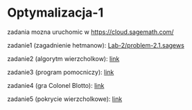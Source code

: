 # Optymalizacja-1

zadania mozna uruchomic w https://cloud.sagemath.com/

zadanie1 (zagadnienie hetmanow): [Lab-2/problem-2.1.sagews](https://github.com/DawidDabkowski/Optymalizacja-1/blob/master/Lab-2/problem-2.1.sagews)

zadanie2 (algorytm wierzcholkow): [link](https://github.com/DawidDabkowski/Optymalizacja-1/blob/master/Lab-3/problem-3.4.sagesws)

zadanie3 (program pomocniczy): [link](https://github.com/DawidDabkowski/Optymalizacja-1/blob/master/Lab-6/problem-6.7.sagews)

zadanie4 (gra Colonel Blotto): [link](https://github.com/DawidDabkowski/Optymalizacja-1/blob/master/Lab-8/problem-8.3.sagews)

zadanie5 (pokrycie wierzcholkowe): [link](https://github.com/DawidDabkowski/Optymalizacja-1/blob/master/Lab-10/problem-10.3.sagews)
